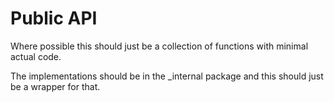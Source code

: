 # Public API

Where possible this should just be a collection of functions with minimal actual code.

The implementations should be in the _internal package and this should just be a wrapper for that.
